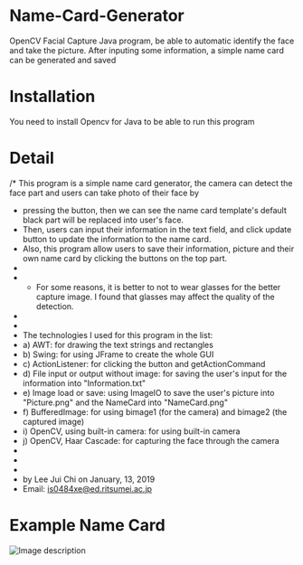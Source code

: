# Name-Card-Generator
OpenCV Facial Capture Java program, be able to automatic identify the face and take the picture. After inputing some information, a simple name card can be generated and saved

# Installation
You need to install Opencv for Java to be able to run this program

# Detail
/* This program is a simple name card generator, the camera can detect the face part and users can take photo of their face by
 * pressing the button, then we can see the name card template's default black part will be replaced into user's face.
 * Then, users can input their information in the text field, and click update button to update the information to the name card.
 * Also, this program allow users to save their information, picture and their own name card by clicking the buttons on the top part.
 *
 * * For some reasons, it is better to not to wear glasses for the better capture image. I found that glasses may affect the quality of the detection.
 *
 *
 * The technologies I used for this program in the list:
 * a) AWT: for drawing the text strings and rectangles
 * b) Swing: for using JFrame to create the whole GUI
 * c) ActionListener: for clicking the button and getActionCommand
 * d) File input or output without image: for saving the user's input for the information into "Information.txt"
 * e) Image load or save: using ImageIO to save the user's picture into "Picture.png" and the NameCard into "NameCard.png"
 * f) BufferedImage: for using bimage1 (for the camera) and bimage2 (the captured image)
 * i) OpenCV, using built-in camera: for using built-in camera
 * j) OpenCV, Haar Cascade: for capturing the face through the camera
 *
 *
 *
 * by Lee Jui Chi on January, 13, 2019
 * Email: is0484xe@ed.ritsumei.ac.jp
 
 # Example Name Card
 
 ![Image description](link-to-image)
